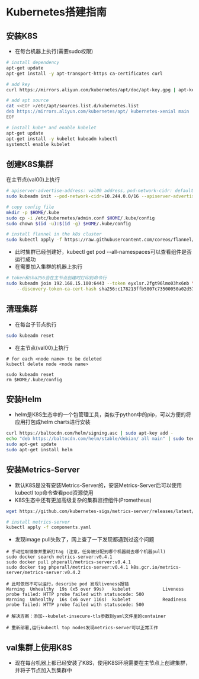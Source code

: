 # Kubernetes搭建指南
## 安装K8S
 - 在每台机器上执行(需要sudo权限)
````sh
# install dependency
apt-get update
apt-get install -y apt-transport-https ca-certificates curl

# add key
curl https://mirrors.aliyun.com/kubernetes/apt/doc/apt-key.gpg | apt-key add -

# add apt source
cat <<EOF >/etc/apt/sources.list.d/kubernetes.list
deb https://mirrors.aliyun.com/kubernetes/apt/ kubernetes-xenial main
EOF

# install kube* and enable kubelet
apt-get update
apt-get install -y kubelet kubeadm kubectl
systemctl enable kubelet
````
## 创建K8S集群
在主节点(val00)上执行
````sh
# apiserver-advertise-address: val00 address，pod-network-cidr: default CIDR in the config of flannel
sudo kubeadm init --pod-network-cidr=10.244.0.0/16 --apiserver-advertise-address=192.168.15.100 --image-repository registry.aliyuncs.com/google_containers --kubernetes-version 1.20.5

# copy config file
mkdir -p $HOME/.kube
sudo cp -i /etc/kubernetes/admin.conf $HOME/.kube/config
sudo chown $(id -u):$(id -g) $HOME/.kube/config

# install flannel in the k8s cluster
sudo kubectl apply -f https://raw.githubusercontent.com/coreos/flannel/master/Documentation/kube-flannel.yml
````
 - 此时集群已经创建好，kubectl get pod --all-namespaces可以查看组件是否运行成功
 - 在需要加入集群的机器上执行
````sh
# token和sha256会在主节点创建时打印到命令行
sudo kubeadm join 192.168.15.100:6443 --token eyxlsr.2fgt96lmo03hx6nb \
    --discovery-token-ca-cert-hash sha256:c178213ffb5807c73500050a02d57401889710de55a06369c32e02a7e33830d1
````
## 清理集群
 - 在每台子节点执行
````sh
sudo kubeadm reset
````
 - 在主节点(val00)上执行
````
# for each <node name> to be deleted
kubectl delete node <node name>

sudo kubeadm reset
rm $HOME/.kube/config
````
## 安装Helm
 - helm是K8S生态中的一个包管理工具，类似于python中的pip，可以方便的将应用打包成helm charts进行安装
````sh
curl https://baltocdn.com/helm/signing.asc | sudo apt-key add -
echo "deb https://baltocdn.com/helm/stable/debian/ all main" | sudo tee /etc/apt/sources.list.d/helm-stable-debian.list
sudo apt-get update
sudo apt-get install helm
````
## 安装Metrics-Server
 - 默认K8S是没有安装Metrics-Server的，安装Metrics-Server后可以使用kubectl top命令查看pod资源使用
 - K8S生态中还有更加高级复杂的集群监控组件(Prometheus)
````sh
wget https://github.com/kubernetes-sigs/metrics-server/releases/latest/download/components.yaml

# install metrics-server
kubectl apply -f components.yaml
````
 - 发现image pull失败了，网上查了一下发现都遇到过这个问题
````
# 手动拉取镜像并重新打tag (注意，任务被分配到哪个机器就去哪个机器pull)
sudo docker search metrics-server:v0.4.1
sudo docker pull phperall/metrics-server:v0.4.1
sudo docker tag phperall/metrics-server:v0.4.1 k8s.gcr.io/metrics-server/metrics-server:v0.4.2

# 此时依然不可以运行，describe pod 发现liveness报错
Warning  Unhealthy  19s (x5 over 99s)   kubelet            Liveness probe failed: HTTP probe failed with statuscode: 500
Warning  Unhealthy  16s (x6 over 116s)  kubelet            Readiness probe failed: HTTP probe failed with statuscode: 500

# 解决方案：添加--kubelet-insecure-tls参数到yaml文件里的container

# 重新部署,运行kubectl top nodes发现metrics-server可以正常工作
````
## val集群上使用K8S
 - 现在每台机器上都已经安装了K8S，使用K8S环境需要在主节点上创建集群，并将子节点加入到集群中